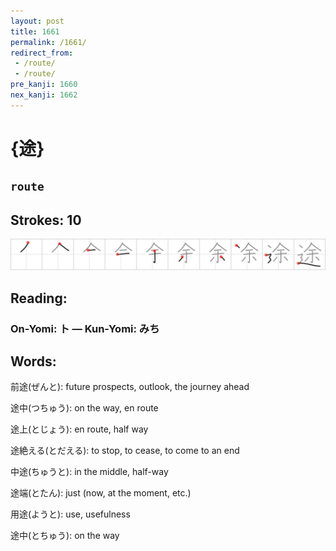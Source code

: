 ```yaml
---
layout: post
title: 1661
permalink: /1661/
redirect_from:
 - /route/
 - /route/
pre_kanji: 1660
nex_kanji: 1662
---
```


# {途}

## `route`

## Strokes: 10

<div class="stroke"><img src="../images/E98094.png" /></div>

## Reading:

### On-Yomi: ト &mdash; Kun-Yomi: みち

## Words:

前途(ぜんと): future prospects, outlook, the journey ahead

途中(つちゅう): on the way, en route

途上(とじょう): en route, half way

途絶える(とだえる): to stop, to cease, to come to an end

中途(ちゅうと): in the middle, half-way

途端(とたん): just (now, at the moment, etc.)

用途(ようと): use, usefulness

途中(とちゅう): on the way

